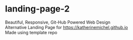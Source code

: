 landing-page-2
==============

Beautiful, Responsive, Git-Hub Powered Web Design <br>
Alternative Landing Page for https://katherinemichel.github.io <br>
Made using template repo
